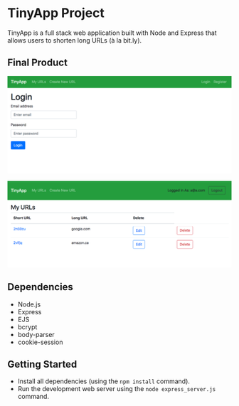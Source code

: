 # TinyApp Project

TinyApp is a full stack web application built with Node and Express that allows users to shorten long URLs (à la bit.ly).

## Final Product

!["Screenshot of login page"](https://github.com/alexgill97/tinyapp/blob/master/docs/login_page.png?raw=true)

!["screenshot of url page"](https://github.com/alexgill97/tinyapp/blob/master/docs/url_page.png?raw=true)

## Dependencies

- Node.js
- Express
- EJS
- bcrypt
- body-parser
- cookie-session

## Getting Started

- Install all dependencies (using the `npm install` command).
- Run the development web server using the `node express_server.js` command.